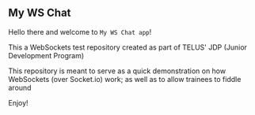 ## My WS Chat

Hello there and welcome to `My WS Chat app`!

This a WebSockets test repository created as part of TELUS' JDP (Junior Development Program)

This repository is meant to serve as a quick demonstration on how WebSockets (over Socket.io) work; as well as to allow trainees to fiddle around

Enjoy!